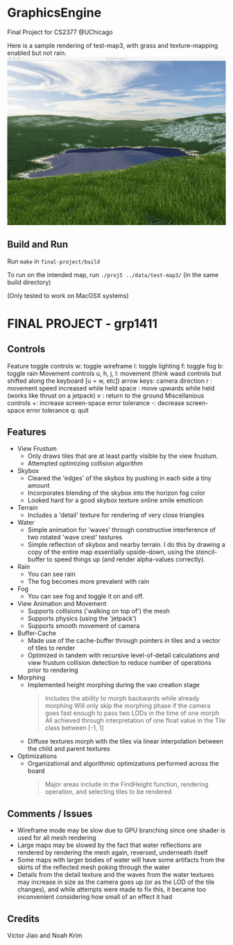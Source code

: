 GraphicsEngine
==============
Final Project for CS2377 @UChicago

Here is a sample rendering of test-map3, with grass and texture-mapping enabled but not rain.
![sample rendering of test-map3][sample]

Build and Run
-------------
Run `make` in `final-project/build`

To run on the intended map, run `./proj5 ../data/test-map3/` (in the same build directory)

(Only tested to work on MacOSX systems)


FINAL PROJECT - grp1411
=======================

Controls
--------
Feature toggle controls
  w: toggle wireframe
  l: toggle lighting
  f: toggle fog
  b: toggle rain
Movement controls
  u, h, j, l: movement (think wasd controls but shifted along the keyboard [u = w, etc])
  arrow keys: camera direction
  r         : movement speed increased while held
  space     : move upwards while held (works like thrust on a jetpack)
  v         : return to the ground
Miscellanious controls
  +: increase screen-space error tolerance
  -: decrease screen-space error tolerance
  q: quit

Features
-----------------------
* View Frustum
    - Only draws tiles that are at least partly visible by the view frustum.
    - Attempted optimizing collision algorithm
* Skybox
    - Cleared the 'edges' of the skybox by pushing in each side a tiny amount
    - Incorporates blending of the skybox into the horizon fog color
    - Looked hard for a good skybox texture online smile emoticon
* Terrain
    - Includes a 'detail' texture for rendering of very close triangles
* Water
    - Simple animation for 'waves' through constructive interference of two
      rotated 'wave crest' textures
    - Simple reflection of skybox and nearby terrain. I do this by drawing a
      copy of the entire map essentially upside-down, using the stencil-buffer
      to speed things up (and render alpha-values correctly).
* Rain
    - You can see rain
    - The fog becomes more prevalent with rain
* Fog
    - You can see fog and toggle it on and off.
* View Animation and Movement
    - Supports collisions ('walking on top of') the mesh
    - Supports physics (using the 'jetpack')
    - Supports smooth movement of camera
* Buffer-Cache
    - Made use of the cache-buffer through pointers in tiles and a vector of tiles to render
    - Optimized in tandem with recursive level-of-detail calculations and view frustum collision detection to reduce number of operations prior to rendering
* Morphing
    - Implemented height morphing during the vao creation stage
      > Includes the ability to morph backwards while already morphing
      > Will only skip the morphing phase if the camera goes fast enough to pass two LODs in the time of one morph
      > All achieved through interpretation of one float value in the Tile class between [-1, 1]
    - Diffuse textures morph with the tiles via linear interpolation between the child and parent textures
* Optimizations
    - Organizational and algorithmic optimizations performed across the board
      > Major areas include in the FindHeight function, rendering operation, and selecting tiles to be rendered

Comments / Issues
-----------------
- Wireframe mode may be slow due to GPU branching since one shader is used for all mesh rendering
- Large maps may be slowed by the fact that water reflections are rendered by rendering the mesh again, reversed, underneath itself
- Some maps with larger bodies of water will have some artifacts from the skirts of the reflected mesh poking through the water
- Details from the detail texture and the waves from the water textures may increase in size as the camera goes up (or as the LOD of the tile changes), and while attempts were made to fix this, it became too inconvenient considering how small of an effect it had

Credits
-------
Victor Jiao and Noah Krim


[sample]: https://github.com/nkrim/Graphics-Project/raw/master/sample_image.png "Sample Rendering"
